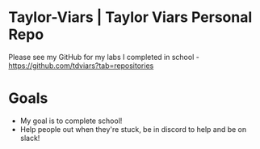 # Taylor-Viars | Taylor Viars Personal Repo
Please see my GitHub for my labs I completed in school - https://github.com/tdviars?tab=repositories

# Goals
- My goal is to complete school! 
- Help people out when they're stuck, be in discord to help and be on slack! 

